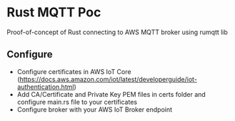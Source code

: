 # Rust MQTT Poc
Proof-of-concept of Rust connecting to AWS MQTT broker using rumqtt lib

## Configure
- Configure certificates in AWS IoT Core (https://docs.aws.amazon.com/iot/latest/developerguide/iot-authentication.html)
- Add CA/Certificate and Private Key PEM files in certs folder and configure main.rs file to your certificates
- Configure broker with your AWS IoT Broker endpoint